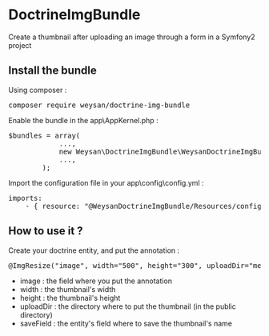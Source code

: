 # DoctrineImgBundle
Create a thumbnail after uploading an image through a form in a Symfony2 project

## Install the bundle
Using composer :

<pre>composer require weysan/doctrine-img-bundle</pre>

Enable the bundle in the app\AppKernel.php :

<pre>$bundles = array(
            ...,
            new Weysan\DoctrineImgBundle\WeysanDoctrineImgBundle(),
            ...,
        );</pre>
        
Import the configuration file in your app\config\config.yml :
<pre>imports:
    - { resource: "@WeysanDoctrineImgBundle/Resources/config/services.yml" }</pre>
    
## How to use it ?
Create your doctrine entity, and put the annotation :

<pre>@ImgResize("image", width="500", height="300", uploadDir="media/upload/article", saveField="path")</pre>

- image : the field where you put the annotation
- width : the thumbnail's width
- height : the thumbnail's height
- uploadDir : the directory where to put the thumbnail (in the public directory)
- saveField : the entity's field where to save the thumbnail's name
